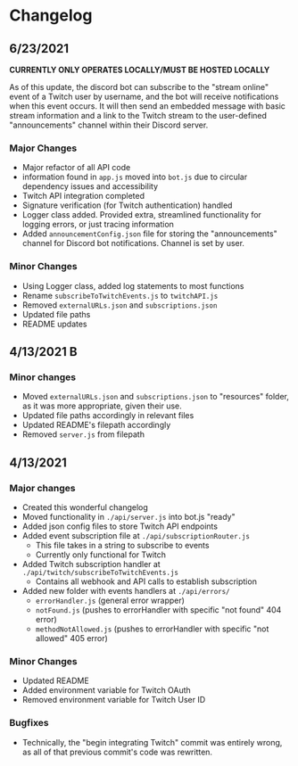 # Changelog

## 6/23/2021

**CURRENTLY ONLY OPERATES LOCALLY/MUST BE HOSTED LOCALLY**

As of this update, the discord bot can subscribe to the "stream online" event of a Twitch user by username, 
and the bot will receive notifications when this event occurs. It will then send an embedded message with basic
stream information and a link to the Twitch stream to the user-defined "announcements" channel within their
Discord server.

### Major Changes
- Major refactor of all API code
- information found in `app.js` moved into `bot.js` due to circular dependency issues and accessibility
- Twitch API integration completed
- Signature verification (for Twitch authentication) handled
- Logger class added. Provided extra, streamlined functionality for logging errors, or just tracing information
- Added `announcementConfig.json` file for storing the "announcements" channel for Discord bot notifications. Channel is set by user.

### Minor Changes
- Using Logger class, added log statements to most functions
- Rename `subscribeToTwitchEvents.js` to `twitchAPI.js`
- Removed `externalURLs.json` and `subscriptions.json`
- Updated file paths
- README updates

## 4/13/2021 B

### Minor changes
- Moved `externalURLs.json` and `subscriptions.json` to "resources" folder, as it was more appropriate, given their use.
- Updated file paths accordingly in relevant files
- Updated README's filepath accordingly
- Removed `server.js` from filepath

## 4/13/2021

### Major changes
- Created this wonderful changelog
- Moved functionality in `./api/server.js` into bot.js "ready"
- Added json config files to store Twitch API endpoints
- Added event subscription file at `./api/subscriptionRouter.js`
    - This file takes in a string to subscribe to events
    - Currently only functional for Twitch
- Added Twitch subscription handler at `./api/twitch/subscribeToTwitchEvents.js`
    - Contains all webhook and API calls to establish subscription
- Added new folder with events handlers at `./api/errors/`
    - `errorHandler.js` (general error wrapper)
    - `notFound.js` (pushes to errorHandler with specific "not found" 404 error)
    - `methodNotAllowed.js` (pushes to errorHandler with specific "not allowed" 405 error)

### Minor Changes
- Updated README
- Added environment variable for Twitch OAuth
- Removed environment variable for Twitch User ID

### Bugfixes
- Technically, the "begin integrating Twitch" commit was entirely wrong, as all of that previous commit's code was rewritten.
